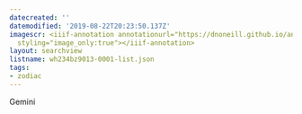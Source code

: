 ```yaml
---
datecreated: ''
datemodified: '2019-08-22T20:23:50.137Z'
imagescr: <iiif-annotation annotationurl="https://dnoneill.github.io/annotate/annotations/d326ca50-e2cd-4096-88a0-0d5aaf366cd1.json"
  styling="image_only:true"></iiif-annotation>
layout: searchview
listname: wh234bz9013-0001-list.json
tags:
- zodiac
---
```

Gemini